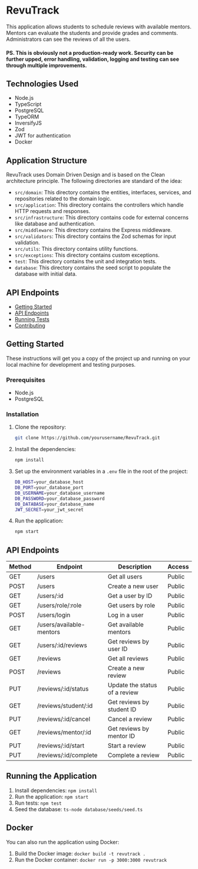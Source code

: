# RevuTrack

This application allows students to schedule reviews with available mentors. Mentors can evaluate the students and provide grades and comments. Administrators can see the reviews of all the users.

#### PS. This is obviously not a production-ready work. Security can be further upped, error handling, validation, logging and testing can see through multiple improvements.

## Technologies Used

- Node.js
- TypeScript
- PostgreSQL
- TypeORM
- InversifyJS
- Zod
- JWT for authentication
- Docker

## Application Structure
RevuTrack uses Domain Driven Design and is based on the Clean architecture principle. The following directories are standard of the idea:
- `src/domain`: This directory contains the entities, interfaces, services, and repositories related to the domain logic.
- `src/application`: This directory contains the controllers which handle HTTP requests and responses.
- `src/infrastructure`: This directory contains code for external concerns like database and authentication.
- `src/middleware`: This directory contains the Express middleware.
- `src/validators`: This directory contains the Zod schemas for input validation.
- `src/utils`: This directory contains utility functions.
- `src/exceptions`: This directory contains custom exceptions.
- `test`: This directory contains the unit and integration tests.
- `database`: This directory contains the seed script to populate the database with initial data.

## API Endpoints

- [Getting Started](#getting-started)
- [API Endpoints](#api-endpoints)
- [Running Tests](#running-tests)
- [Contributing](#contributing)

## Getting Started

These instructions will get you a copy of the project up and running on your local machine for development and testing purposes.

### Prerequisites

- Node.js
- PostgreSQL

### Installation

1. Clone the repository:
    ```bash
    git clone https://github.com/yourusername/RevuTrack.git
    ```
2. Install the dependencies:
    ```bash
    npm install
    ```
3. Set up the environment variables in a `.env` file in the root of the project:
    ```bash
    DB_HOST=your_database_host
    DB_PORT=your_database_port
    DB_USERNAME=your_database_username
    DB_PASSWORD=your_database_password
    DB_DATABASE=your_database_name
    JWT_SECRET=your_jwt_secret
    ```
4. Run the application:
    ```bash
    npm start
    ```

## API Endpoints

| Method | Endpoint               | Description                       | Access |
|--------|------------------------|-----------------------------------|--------|
| GET    | /users                 | Get all users                     | Public |
| POST   | /users                 | Create a new user                 | Public |
| GET    | /users/:id             | Get a user by ID                  | Public |
| GET    | /users/role/:role      | Get users by role                 | Public |
| POST   | /users/login           | Log in a user                     | Public |
| GET    | /users/available-mentors | Get available mentors           | Public |
| GET    | /users/:id/reviews     | Get reviews by user ID            | Public |
| GET    | /reviews               | Get all reviews                   | Public |
| POST   | /reviews               | Create a new review               | Public |
| PUT    | /reviews/:id/status    | Update the status of a review     | Public |
| GET    | /reviews/student/:id   | Get reviews by student ID         | Public |
| PUT    | /reviews/:id/cancel    | Cancel a review                   | Public |
| GET    | /reviews/mentor/:id    | Get reviews by mentor ID          | Public |
| PUT    | /reviews/:id/start     | Start a review                    | Public |
| PUT    | /reviews/:id/complete  | Complete a review                 | Public |

## Running the Application

1. Install dependencies: `npm install`
2. Run the application: `npm start`
3. Run tests: `npm test`
4. Seed the database: `ts-node database/seeds/seed.ts`

## Docker

You can also run the application using Docker:

1. Build the Docker image: `docker build -t revutrack .`
2. Run the Docker container: `docker run -p 3000:3000 revutrack`
